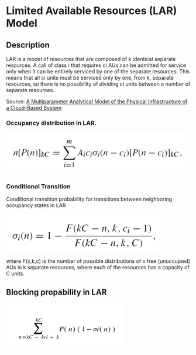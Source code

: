 # Limited Available Resources (LAR) Model

## Description

LAR is a model of resources that are composed of k identical
separate resources. A call of class i that requires ci AUs can
be admitted for service only when it can be entirely serviced
by one of the separate resources. This means that all ci units
must be serviced only by one, from k, separate resources,
so there is no possibility of dividing ci units between a number
of separate resources.

Source: <a href="https://ieeexplore.ieee.org/document/9483923" target="_blank">A Multiparameter Analytical Model of the Physical Infrastructure of a Cloud-Based System<a>

### Occupancy distribution in LAR.

![Occupancy distribution](../../../../images/occupancy-distribution-lar.png)

### Conditional Transition

Conditional transition probability
for transitions between neighboring occupancy states
in LAR

![Conditional Transition](../../../../images/conditional-transition.png)

where F(x,k,c) is the number of possible distributions
of x free (unoccupied) AUs in k separate resources,
where each of the resources has a capacity of C units.



## Blocking propability in LAR

![Roberts Formula](../../../../images/blocking-propability-lar.png)
